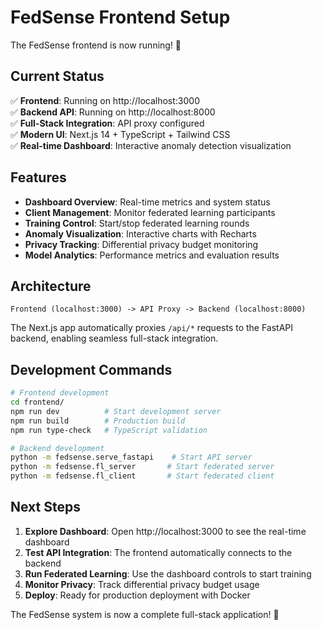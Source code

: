 # FedSense Frontend Setup

The FedSense frontend is now running! 🎉

## Current Status

✅ **Frontend**: Running on http://localhost:3000  
✅ **Backend API**: Running on http://localhost:8000  
✅ **Full-Stack Integration**: API proxy configured  
✅ **Modern UI**: Next.js 14 + TypeScript + Tailwind CSS  
✅ **Real-time Dashboard**: Interactive anomaly detection visualization  

## Features

- **Dashboard Overview**: Real-time metrics and system status
- **Client Management**: Monitor federated learning participants  
- **Training Control**: Start/stop federated learning rounds
- **Anomaly Visualization**: Interactive charts with Recharts
- **Privacy Tracking**: Differential privacy budget monitoring
- **Model Analytics**: Performance metrics and evaluation results

## Architecture

```
Frontend (localhost:3000) -> API Proxy -> Backend (localhost:8000)
```

The Next.js app automatically proxies `/api/*` requests to the FastAPI backend, enabling seamless full-stack integration.

## Development Commands

```bash
# Frontend development
cd frontend/
npm run dev          # Start development server
npm run build        # Production build
npm run type-check   # TypeScript validation

# Backend development  
python -m fedsense.serve_fastapi    # Start API server
python -m fedsense.fl_server       # Start federated server
python -m fedsense.fl_client       # Start federated client
```

## Next Steps

1. **Explore Dashboard**: Open http://localhost:3000 to see the real-time dashboard
2. **Test API Integration**: The frontend automatically connects to the backend
3. **Run Federated Learning**: Use the dashboard controls to start training
4. **Monitor Privacy**: Track differential privacy budget usage
5. **Deploy**: Ready for production deployment with Docker

The FedSense system is now a complete full-stack application! 🚀
